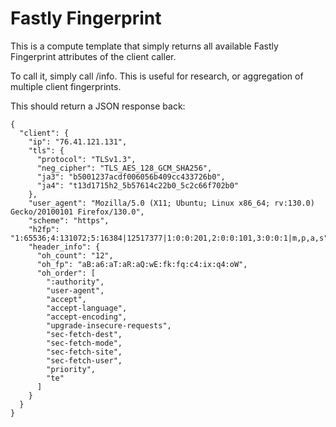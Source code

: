 # Fastly Fingerprint

This is a compute template that simply returns all available Fastly Fingerprint attributes of the client caller.

To call it, simply call <your-url>/info. This is useful for research, or aggregation of multiple client fingerprints.

This should return a JSON response back:

```
{
  "client": {
    "ip": "76.41.121.131",
    "tls": {
      "protocol": "TLSv1.3",
      "neg_cipher": "TLS_AES_128_GCM_SHA256",
      "ja3": "b5001237acdf006056b409cc433726b0",
      "ja4": "t13d1715h2_5b57614c22b0_5c2c66f702b0"
    },
    "user_agent": "Mozilla/5.0 (X11; Ubuntu; Linux x86_64; rv:130.0) Gecko/20100101 Firefox/130.0",
    "scheme": "https",
    "h2fp": "1:65536;4:131072;5:16384|12517377|1:0:0:201,2:0:0:101,3:0:0:1|m,p,a,s",
    "header_info": {
      "oh_count": "12",
      "oh_fp": "aB:a6:aT:aR:aQ:wE:fk:fq:c4:ix:q4:oW",
      "oh_order": [
        ":authority",
        "user-agent",
        "accept",
        "accept-language",
        "accept-encoding",
        "upgrade-insecure-requests",
        "sec-fetch-dest",
        "sec-fetch-mode",
        "sec-fetch-site",
        "sec-fetch-user",
        "priority",
        "te"
      ]
    }
  }
}
```
